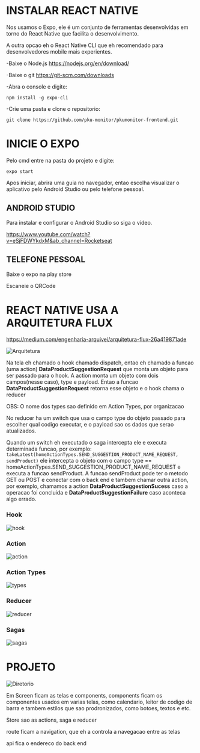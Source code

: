 # INSTALAR REACT NATIVE
Nos usamos o Expo, ele é um conjunto de ferramentas desenvolvidas em torno do React Native que facilita o desenvolvimento.

A outra opcao eh o React Native CLI que eh recomendado para desenvolvedores mobile mais experientes.

-Baixe o Node.js https://nodejs.org/en/download/

-Baixe o git https://git-scm.com/downloads

-Abra o console e digite:

```npm install -g expo-cli```


-Crie uma pasta e clone o repositorio:

``` git clone https://github.com/pku-monitor/pkumonitor-frontend.git ```


# INICIE O EXPO
Pelo cmd entre na pasta do projeto e digite:

 ``` expo start ```
 
Apos iniciar, abrira uma guia no navegador, entao escolha visualizar o aplicativo pelo Android Studio ou pelo telefone pessoal.

## ANDROID STUDIO

 Para instalar e configurar o Android Studio so siga o video.
 
 https://www.youtube.com/watch?v=eSjFDWYkdxM&ab_channel=Rocketseat
 
## TELEFONE PESSOAL

 Baixe o expo na play store
 
 Escaneie o QRCode 

# REACT NATIVE USA A ARQUITETURA FLUX

https://medium.com/engenharia-arquivei/arquitetura-flux-26a419871ade

![Arquitetura](https://github.com/EricAKPM/PKU/blob/gh-pages/imagensPKU/Arquitetura.png)

Na tela eh chamado o hook chamado dispatch, entao eh chamado a funcao (uma action) **DataProductSuggestionRequest** que monta um objeto para ser passado para o hook. A action monta um objeto com dois campos(nesse caso), type e payload. Entao a funcao **DataProductSuggestionRequest** retorna esse objeto e o hook chama o reducer

OBS: O nome dos types sao definido em Action Types, por organizacao

No reducer ha um switch que usa o campo type do objeto passado para escolher qual codigo executar, e o payload sao os dados que serao atualizados.

Quando um switch eh executado o saga intercepta ele e executa determinada funcao, por exemplo:
```takeLatest(homeActionTypes.SEND_SUGGESTION_PRODUCT_NAME_REQUEST, sendProduct)```
ele intercepta o objeto com o campo type == homeActionTypes.SEND_SUGGESTION_PRODUCT_NAME_REQUEST e executa a funcao sendProduct. A funcao sendProduct pode ter o metodo GET ou POST e conectar com o back end e tambem chamar outra action, por exemplo, chamamos a action **DataProductSuggestionSucess** caso a operacao foi concluida e **DataProductSuggestionFailure** caso aconteca algo errado.

### Hook
![hook](https://github.com/EricAKPM/PKU/blob/gh-pages/imagensPKU/hook.png)

### Action
![action](https://github.com/EricAKPM/PKU/blob/gh-pages/imagensPKU/action.png)

### Action Types
![types](https://github.com/EricAKPM/PKU/blob/gh-pages/imagensPKU/action%20types.png)

### Reducer
![reducer](https://github.com/EricAKPM/PKU/blob/gh-pages/imagensPKU/reducer.png)

### Sagas
![sagas](https://github.com/EricAKPM/PKU/blob/gh-pages/imagensPKU/sagas.png)

# PROJETO

![Diretorio](https://github.com/EricAKPM/PKU/blob/gh-pages/imagensPKU/Diretorio.png)

Em Screen ficam as telas e components, components ficam os componentes usados em varias telas, como calendario,  leitor de codigo de barra e tambem estilos que sao prodronizados, como botoes, textos e etc.

Store sao as actions, saga e reducer

route ficam a navigation, que eh a controla a navegacao entre as telas

api fica o endereco do back end
